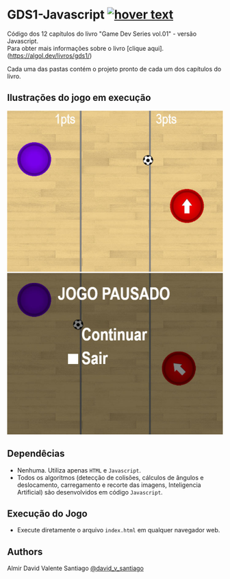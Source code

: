 # GDS1-Javascript <a href="https://algol.dev" target="_blank"> <img src="https://algol.dev/wp-content/uploads/2021/11/drop_algol_b.png" title="hover text"></a>

Código dos 12 capítulos do livro "Game Dev Series vol.01" - versão Javascript.<br>
Para obter mais informações sobre o livro [clique aqui].(https://algol.dev/livros/gds1/)

Cada uma das pastas contém o projeto pronto de cada um dos capítulos do livro.

## Ilustrações do jogo em execução
![img1](pics/gds1-javascript-screen_01.jpg)
![img2](pics/gds1-javascript-screen_02.jpg)

## Dependêcias

* Nenhuma. Utiliza apenas ```HTML``` e ```Javascript```.
* Todos os algoritmos (detecção de colisões, cálculos de ângulos e deslocamento, carregamento e recorte das imagens, Inteligencia Artificial) são desenvolvidos em código ```Javascript```.

## Execução do Jogo

* Execute diretamente o arquivo ```index.html``` em qualquer navegador web.

## Authors

Almir David Valente Santiago [@david_v_santiago](https://linktr.ee/david.santiago)
